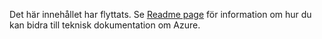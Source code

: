 Det här innehållet har flyttats. Se [Readme page](README.md) för information om hur du kan bidra till teknisk dokumentation om Azure.

<!--HONumber=Aug16_HO1-->


